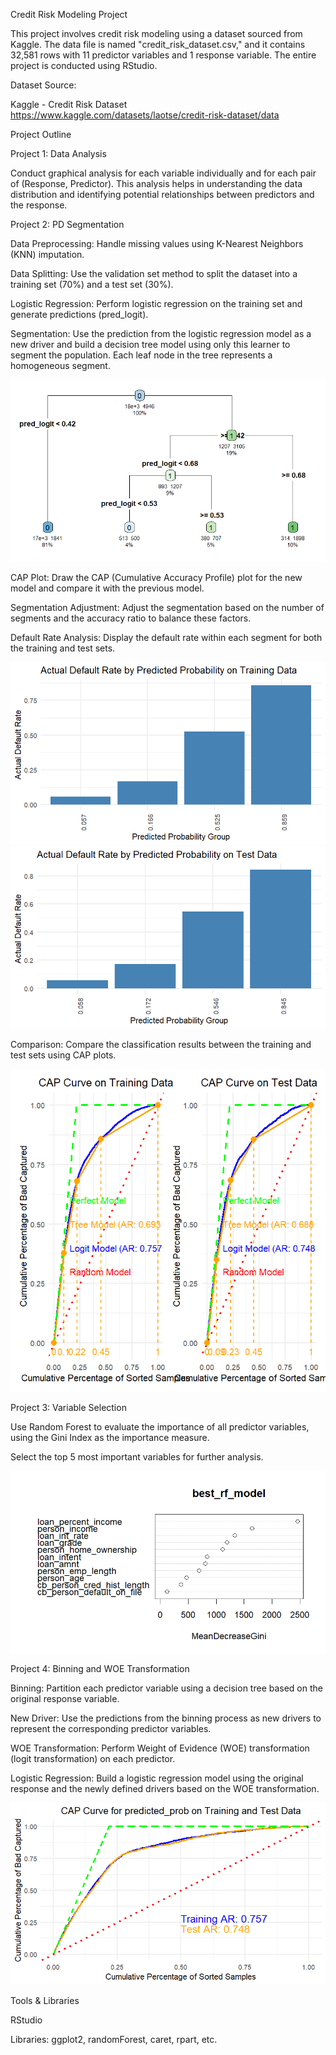 Credit Risk Modeling Project

This project involves credit risk modeling using a dataset sourced from Kaggle. The data file is named "credit_risk_dataset.csv," and it contains 32,581 rows with 11 predictor variables and 1 response variable. The entire project is conducted using RStudio.

Dataset Source:

Kaggle - Credit Risk Dataset https://www.kaggle.com/datasets/laotse/credit-risk-dataset/data

Project Outline

Project 1: Data Analysis

Conduct graphical analysis for each variable individually and for each pair of (Response, Predictor).
This analysis helps in understanding the data distribution and identifying potential relationships between predictors and the response.

Project 2: PD Segmentation

Data Preprocessing:
Handle missing values using K-Nearest Neighbors (KNN) imputation.

Data Splitting:
Use the validation set method to split the dataset into a training set (70%) and a test set (30%).

Logistic Regression:
Perform logistic regression on the training set and generate predictions (pred_logit).

Segmentation:
Use the prediction from the logistic regression model as a new driver and build a decision tree model using only this learner to segment the population. Each leaf node in the tree represents a homogeneous segment.

![Image](https://github.com/drriskquant/Images/blob/e7f8da277f3b85c30bf49a31f327b5f639361936/Tree_segmentation)

CAP Plot:
Draw the CAP (Cumulative Accuracy Profile) plot for the new model and compare it with the previous model.

Segmentation Adjustment:
Adjust the segmentation based on the number of segments and the accuracy ratio to balance these factors.

Default Rate Analysis:
Display the default rate within each segment for both the training and test sets.

![Image](https://github.com/drriskquant/Images/blob/e7f8da277f3b85c30bf49a31f327b5f639361936/Default_Rate_Training_Set)
![Image](https://github.com/drriskquant/Images/blob/e7f8da277f3b85c30bf49a31f327b5f639361936/Default_Rate_Test_Set)

Comparison:
Compare the classification results between the training and test sets using CAP plots.

![Image](https://github.com/drriskquant/Images/blob/21fa1370461f7004dba64101692d3e4ad20616c8/CAP_plot_comparison)

Project 3: Variable Selection

Use Random Forest to evaluate the importance of all predictor variables, using the Gini Index as the importance measure.

Select the top 5 most important variables for further analysis.

![Image](https://github.com/drriskquant/Images/blob/e7f8da277f3b85c30bf49a31f327b5f639361936/Variable_importance)

Project 4: Binning and WOE Transformation

Binning:
Partition each predictor variable using a decision tree based on the original response variable.

New Driver:
Use the predictions from the binning process as new drivers to represent the corresponding predictor variables.

WOE Transformation:
Perform Weight of Evidence (WOE) transformation (logit transformation) on each predictor.

Logistic Regression:
Build a logistic regression model using the original response and the newly defined drivers based on the WOE transformation.

![Image](https://github.com/drriskquant/Images/blob/e7f8da277f3b85c30bf49a31f327b5f639361936/CAP_curve_predicted_prob)

Tools & Libraries

RStudio

Libraries: ggplot2, randomForest, caret, rpart, etc.
